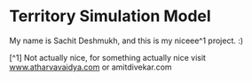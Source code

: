 # Territory Simulation Model

My name is Sachit Deshmukh, and this is my niceee^1 project. :)

[^1] Not actually nice, for something actually nice visit www.atharvavaidya.com or amitdivekar.com
